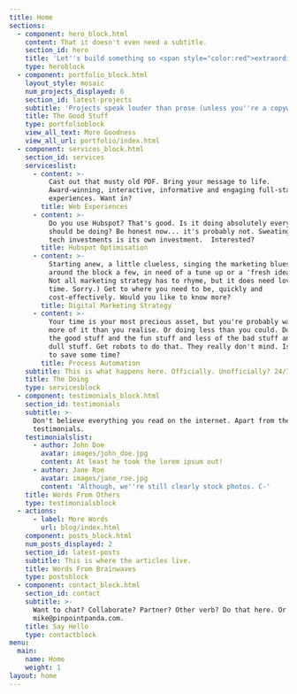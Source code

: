 ```yaml
---
title: Home
sections:
  - component: hero_block.html
    content: That it doesn't even need a subtitle.
    section_id: hero
    title: 'Let''s build something so <span style="color:red">extraordinary</span>.'
    type: heroblock
  - component: portfolio_block.html
    layout_style: mosaic
    num_projects_displayed: 6
    section_id: latest-projects
    subtitle: 'Projects speak louder than prose (unless you''re a copywriter, obvs).'
    title: The Good Stuff
    type: portfolioblock
    view_all_text: More Goodness
    view_all_url: portfolio/index.html
  - component: services_block.html
    section_id: services
    serviceslist:
      - content: >-
          Cast out that musty old PDF. Bring your message to life.
          Award-winning, interactive, informative and engaging full-stack web
          experiences. Want in?
        title: Web Experiences
      - content: >-
          Do you use Hubspot? That's good. Is it doing absolutely everything it
          should be doing? Be honest now... it's probably not. Sweating your big
          tech investments is its own investment.  Interested?
        title: Hubspot Optimisation
      - content: >-
          Starting anew, a little clueless, singing the marketing blues? Or been
          around the block a few, in need of a tune up or a 'fresh ideas' brew?
          Not all marketing strategy has to rhyme, but it does need love (and
          time. Sorry.) Get to where you need to be, quickly and
          cost-effectively. Would you like to know more?
        title: Digital Marketing Strategy
      - content: >-
          Your time is your most precious asset, but you're probably wasting
          more of it than you realise. Or doing less than you could. Do more of
          the good stuff and the fun stuff and less of the bad stuff and the
          dull stuff. Get robots to do that. They really don't mind. Is it time
          to save some time?
        title: Process Automation
    subtitle: This is what happens here. Officially. Unofficially? 24/7 Slack GIFs.
    title: The Doing
    type: servicesblock
  - component: testimonials_block.html
    section_id: testimonials
    subtitle: >-
      Don't believe everything you read on the internet. Apart from these
      testimonials. 
    testimonialslist:
      - author: John Doe
        avatar: images/john_doe.jpg
        content: At least he took the lorem ipsum out!
      - author: Jane Roe
        avatar: images/jane_roe.jpg
        content: 'Although, we''re still clearly stock photos. C-'
    title: Words From Others
    type: testimonialsblock
  - actions:
      - label: More Words
        url: blog/index.html
    component: posts_block.html
    num_posts_displayed: 2
    section_id: latest-posts
    subtitle: This is where the articles live.
    title: Words From Brainwaves
    type: postsblock
  - component: contact_block.html
    section_id: contact
    subtitle: >-
      Want to chat? Collaborate? Partner? Other verb? Do that here. Or email
      mike@pinpointpanda.com.
    title: Say Hello
    type: contactblock
menu:
  main:
    name: Home
    weight: 1
layout: home
---
```



